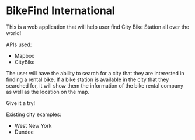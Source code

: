 # BikeFind International

This is a web application that will help user find City Bike Station all over the world!

APIs used:
* Mapbox
* CityBike

The user will have the ability to search for a city that they are interested in finding a rental bike. If a bike station is available in the city that they searched for, it will show them the information of the bike rental company as well as the location on the map.

Give it a try!

Existing city examples:
* West New York
* Dundee
